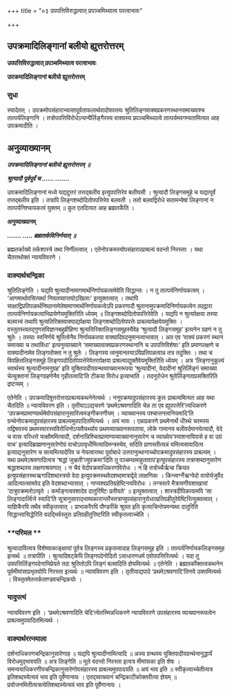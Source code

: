 +++
title = "०३ उपपत्तिविरुद्धत्वात् प्रपञ्चमिथ्यात्व परत्वाभावः"

+++


## उपक्रमादिलिङ्गानां बलीयो ह्युत्तरोत्तरम्

**उपपत्तिविरुद्धत्वात् प्रपञ्चमिथ्यात्व परत्वाभावः**

**उपक्रमादिलिङ्गानां बलीयो ह्युत्तरोत्तरम्**

### **सुधा**

स्यादेतत् । उपक्रमोपसंहाराभ्यासापूर्वताफलार्थवादोपपत्तयः श्रुतिलिङ्गवाक्यप्रकरणस्थानसमाख्याश्च तात्पर्यलिङ्गानि । तत्रोपपत्तिविरोधेऽप्यन्यैर्लिङ्गैरस्य वाक्यस्य प्रपञ्चमिथ्यात्वे तात्पर्यमवगम्यतामित्यत आह उपक्रमादीति ।

## **अनुव्याख्यानम्**

***उपक्रमादिलिङ्गानां बलीयो ह्युत्तरोत्तरम् ॥***

***श्रुत्यादौ पूर्वपूर्वं च ...... .......***

उपक्रमादिलिङ्गानां मध्ये यद्यदुत्तरं तत्तद्बलीय इत्युपपत्तिरेव बलीयसी । श्रुत्यादौ लिङ्गसमूहे च यद्यत्पूर्वं तत्तद्बलीय इति । तत्रापि लिङ्गशब्दोदितोपपत्तिरेव बलवती । ततो बलवद्विरोधे सतामन्येषां लिङ्गानां न तात्पर्यनिश्चायकत्वं युक्तम् ॥ कुत एतदित्यत आह ब्रह्मतर्केति ।

**अनुव्याख्यानम्**

***....... ..... ब्रह्मतर्कविनिर्णयात् ॥***

ब्रह्मतर्काख्ये तर्कशास्त्रे तथा निर्णीतत्वात् । एतेनोपक्रमस्योपसंहारात्प्राबल्यं वदन्तो निरस्ताः । यथा चैतत्तथोक्तं न्यायविवरणे ।

### **वाक्यार्थचन्द्रिका**

श्रुतिलिङ्गेति । यद्यपि श्रुत्यादीनामागमार्थनिर्णायकत्वमेवेति सिद्धान्तः । न तु तात्पर्यनिर्णायकत्वम् । ‘आगमार्थावसित्यर्था नियतव्याप्तयोऽखिलाः’ इत्युक्तत्वात् । तथापि साक्षाद्विप्रतिपन्नार्थनिष्ठानामेतेषामागमार्थनिर्णायकत्वेऽपि प्रकरणादौ श्रुतानामुपक्रमादिनिर्णायकत्वेन तद्द्वारा तात्पर्यनिर्णायकत्वाभिप्रायेणेयमुक्तिरिति ध्येयम् ॥ लिङ्गशब्दोदितोपपत्तिरेवेति । यद्यपि न श्रुत्यपेक्षया तस्या बलवत्त्वं तथापि श्रुत्यतिरिक्तवाक्याद्यपेक्षया लिङ्गशब्दोदितोपपत्तेः प्राबल्यापेक्षयेयमुक्तिः । वस्तुतस्त्वतद्गुणसंविज्ञानबहुव्रीहिणा श्रुत्यतिरिक्तलिङ्गसमूहस्यैवेह ‘श्रुत्यादौ लिङ्गसमूह’ इत्यनेन ग्रहणं न तु श्रुतेः । तस्याः स्वनिर्णये श्रुतित्वेनैव निर्णायकतया वाक्यादिवदनुमानत्वाभावात् । अत एव ‘वाक्यं प्रकरणं स्थानं समाख्या च तथाविधा’ इत्यनुव्याख्याने ‘समाख्यावाक्यप्रकरणस्थानानि च उपपत्तिविशेषाः’ इति प्रमाणलक्षणे च वाक्यादीनामेव लिङ्गतोक्ता न तु श्रुतेः । लिङ्गस्य त्वनुमानतयाऽविप्रतिपन्नत्वान्न तत्र तदुक्तिः । तथा च विवक्षितलिङ्गसमूहे लिङ्गपदोदितोपपत्तेरेवेतरापेक्षया प्राबल्याद्युक्तैवेयमुक्तिरिति ध्येयम् । अत्र ‘लिङ्गानुकूल्यं स्वार्थस्य श्रुत्यादीनामनुग्रह’ इति युक्तिपादीयग्रन्थव्याख्यानरूपया ‘श्रुत्यादीनां, वेदादीनां श्रुतिर्लिङ्गं समाख्या चेत्युक्तानां लिङ्गग्रहणेनैव गृहीतत्वादि’ति टीकया विरोध इत्याभाति । तदनुरोधेन श्रुतेर्लिङ्गताप्रसक्तिरिति द्रष्टव्यम् ।

एतेनेति । उपक्रमादिषूत्तरोत्तरप्राबल्यकथनेनेत्यर्थः । ननूपक्रमादुपसंहारस्य कुतः प्राबल्यमित्यत आह यथा चैतदिति ॥ न्यायविवरण इति । तृतीयाऽऽद्यचरणे ‘प्रथमेऽश्रवणादिति चेन्न ता एव ह्युपपत्तेरि’त्यधिकरणे ‘उपक्रमप्रामाण्यार्थमेवोपसंहारानुसारित्वमङ्गीकरणीयम् । व्याख्यानस्य पश्चात्तनत्वनियमादि’ति ग्रन्थेनोपक्रमादुपसंहारस्य प्राबल्यमुपपादितमित्यर्थः । अयं भावः । एकप्रकरणे प्रथमेनार्थे धीस्थे चरमस्य तद्विषयस्य प्रथमस्वारस्यविरोधिनोऽप्यवैयर्थ्याय प्रथमव्याख्यानरूपताया, लोके गामानय बलीवर्दमानयेत्यादौ, वेदे च वासः परिधत्ते यत्क्षौममित्यादौ, दर्शनान्निश्चितप्रामाण्यव्याख्यानानुसारेण च व्याख्येय‘स्याशनापिपासे ह वा उग्रं वाच’ इत्यादिब्राह्मणानुसारेणोग्रं वाचोऽपावृधीमित्यादिमन्त्रस्येव, सदिति प्राणस्तीत्यन्नं यमित्यसावादित्य इत्याद्यनुसारेण च सत्यमित्यादेरिव च नेयत्वात्तथा पूर्वाबाधे उत्तरानुत्थानाच्चोपक्रमादुपसंहारस्य प्राबल्यम् । यथा प्रथमेऽश्रवणादित्यत्र ‘श्रद्धां जुव्हती’त्युपक्रमा‘दिति तु पञ्चम्यामाहुतावाप’इत्युपसंहारस्य तत्राप्शब्दानुसारेण श्रद्धाशब्दस्य लक्षणाश्रयणात् । न चैवं वेदोपक्रमाधिकरणविरोधः । न हि तत्रोच्चैर्ऋचा क्रियत इत्युपसंहारस्थऋगादिशब्दस्त्रयो वेदा इत्युपक्रमस्थवेदशब्दमात्राद्वेदे लाक्षणिकः । किन्त्वर्ग्नेऋग्वेदो वायोर्यजुर्वेद आदित्यात्सामवेद इति वेदशब्दाभ्यासात् । नाप्यश्वप्रतिग्रहेष्टिनयविरोधः । तन्त्रसारे मैत्रायणीयशाखायां ‘दात्रुपक्रमतोऽप्यृते । कर्माङ्गत्ववशादेव दातुरिष्टिः प्रतीयते’ ॥ इत्युक्तत्वात् । शास्त्रदीपिकायामपि ‘सा लिङ्गादार्त्विजे स्यादि’ति सूत्रानुसाराद्भाष्यकारान्तरैस्तत्राप्युपसंहारानुरोधात्प्रतिग्रहीतुरेवेष्टिरित्युक्तत्वात् । याज्ञिकैरपि तथैव स्वीकृतत्वात् । प्राभाकरैरपि पौण्डरीके श्रूयत इति कृत्वाचिन्तेयमन्यथा दातुरिति सिद्धान्तासिद्धेरिति वदद्भिर्वस्तुतः प्रतिग्रहीतुरिष्टरिति स्वीकृतत्वाच्चेति ।

### **परिमल **

श्रुत्यादावित्यत्र विशेष्याकाङ्क्षायां पूर्वत्र लिङ्गस्य प्रकृतत्वादाह लिङ्गसमूह इति । तात्पर्यनिर्णायकलिङ्गसमूह इत्यर्थः ॥ तत्रापीति । श्रुत्यादिषट्केपि लिङ्गपदेनोदितो ऽसाधारणधर्म एवोपपत्तिरित्यर्थः । यदा तु उपपत्तिर्लिङ्गपदेनाभिप्रेयते तदा श्रुतितोऽपि लिङ्गं बलवदिति ज्ञेयमित्यर्थः ॥ एतेनेति । ब्रह्मतर्कोक्तत्वकथनेन पूर्वमीमांसाप्रभृतयोपि निरस्ता इत्यर्थः ॥ न्यायविवरण इति । तृतीयाद्यपादे ‘प्रथमेऽश्रवणादि’तिनये उक्तमित्यर्थः । विस्तृतमेतत्तर्कताण्डवचन्द्रिकयोः ।

### **यादुपत्यं**

न्यायविवरण इति । ‘प्रथमेऽश्रवणादिति चेदि’त्येतस्मिन्नधिकरणे न्यायविवरणे उपसंहारस्य व्याख्यानरूपत्वेन प्राबल्यमुपपादितमित्यर्थः ।

### **वाक्यार्थरत्नमाला**

दर्शनाधिकरणचन्द्रिकानुसारेणाह ॥ यद्यपि श्रुत्यादीनामित्यादि ॥ अस्य ग्रन्थस्य युक्तिपादीयग्रन्थेनानुद्धार्यं विरोधमुद्भावयति ॥ अत्र लिङ्गेति ॥ मूले वदन्तो निरस्ता इत्यत्र मीमांसका इति शेषः । समन्वयाधिकरणीयचन्द्रिकानुसारेणोपसंहारस्य प्राबल्यमुपपादयति ॥ अयं भाव इति ॥ स्वीकृत्वाच्चेतीत्यत्र इतिशब्दस्येत्ययं भाव इति पूर्वेणान्वयः । एतद्य्वाख्यानं चन्द्रिकाटीकोक्तरीत्या ज्ञेयम् ॥ प्रयोजनमितीत्यत्रत्येतिशब्दस्येत्ययं भाव इति पूर्वेणान्वयः ।

